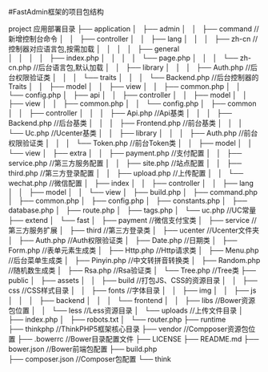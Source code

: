 #FastAdmin框架的项目包结构

project  应用部署目录
├── application
│   ├── admin
│   │   ├── command			//新增控制台命令
│   │   ├── controller
│   │   ├── lang
│   │   │   ├── zh-cn			//控制器对应语言包,按需加载
│   │   │   │   ├── general		
│   │   │   │   ├── index.php
│   │   │   │   └── page.php
│   │   │   └── zh-cn.php		//后台语言包,默认加载
│   │   ├── library
│   │   │   ├── Auth.php		//后台权限验证类
│   │   │   └── traits
│   │   │       └── Backend.php         //后台控制器的Traits
│   │   ├── model
│   │   ├── view
│   │   ├── common.php
│   │   └── config.php
│   ├── api
│   │   ├── controller
│   │   ├── model
│   │   ├── view
│   │   ├── common.php
│   │   └── config.php
│   ├── common
│   │   ├── controller
│   │   │   ├── Api.php			//Api基类
│   │   │   ├── Backend.php		//后台基类
│   │   │   ├── Frontend.php           //前台基类
│   │   │   └── Uc.php			//Ucenter基类
│   │   ├── library
│   │   │   ├── Auth.php		//前台权限验证类
│   │   │   └── Token.php		//前台Token类
│   │   ├── model
│   │   └── view
│   ├── extra
│   │   ├── payment.php			//支付配置
│   │   ├── service.php			//第三方服务配置
│   │   ├── site.php			//站点配置
│   │   ├── third.php			//第三方登录配置
│   │   ├── upload.php			//上传配置
│   │   └── wechat.php			//微信配置
│   ├── index
│   │   ├── controller
│   │   ├── lang
│   │   ├── model
│   │   └── view
│   ├── build.php
│   ├── command.php
│   ├── common.php
│   ├── config.php
│   ├── constants.php
│   ├── database.php
│   ├── route.php
│   ├── tags.php
│   └── uc.php				//UC常量
├── extend
│   └── fast
│       ├── payment			//微信支付宝类
│       ├── service			//第三方服务扩展
│       ├── third			//第三方登录类
│       ├── ucenter			//Ucenter文件夹
│       ├── Auth.php			//Auth权限验证类
│       ├── Date.php			//日期类
│       ├── Form.php			//表单元素生成类
│       ├── Http.php			//Http请求类
│       ├── Menu.php			//后台菜单生成类
│       ├── Pinyin.php			//中文转拼音转换类
│       ├── Random.php			//随机数生成类
│       ├── Rsa.php			//Rsa验证类
│       └── Tree.php			//Tree类
├── public
│   ├── assets
│   │   ├── build			//打包JS、CSS的资源目录
│   │   ├── css				//CSS样式目录
│   │   ├── fonts			//字体目录
│   │   ├── img
│   │   ├── js
│   │   │   ├── backend
│   │   │   └── frontend
│   │   ├── libs			//Bower资源包位置
│   │   └── less			//Less资源目录
│   └── uploads				//上传文件目录
│   ├── index.php
│   ├── robots.txt
│   └── router.php
├── runtime						
├── thinkphp				//ThinkPHP5框架核心目录
├── vendor				    //Compposer资源包位置
├── .bowerrc				//Bower目录配置文件
├── LICENSE
├── README.md
├── bower.json				//Bower前端包配置
├── build.php					
├── composer.json			//Composer包配置
└── think